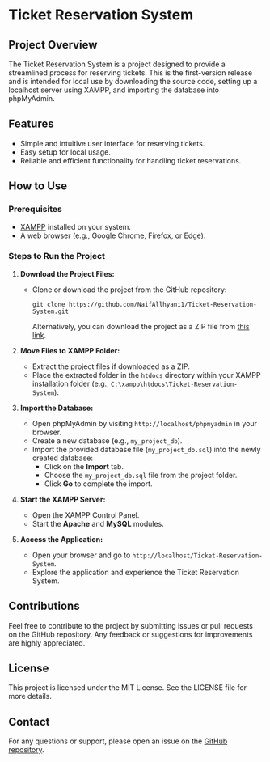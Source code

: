 # Ticket Reservation System

## Project Overview
The Ticket Reservation System is a project designed to provide a streamlined process for reserving tickets. This is the first-version release and is intended for local use by downloading the source code, setting up a localhost server using XAMPP, and importing the database into phpMyAdmin.

## Features
- Simple and intuitive user interface for reserving tickets.
- Easy setup for local usage.
- Reliable and efficient functionality for handling ticket reservations.

## How to Use

### Prerequisites
- [XAMPP](https://www.apachefriends.org/) installed on your system.
- A web browser (e.g., Google Chrome, Firefox, or Edge).

### Steps to Run the Project

1. **Download the Project Files:**
   - Clone or download the project from the GitHub repository:
     ```
     git clone https://github.com/NaifAllhyani1/Ticket-Reservation-System.git
     ```
     Alternatively, you can download the project as a ZIP file from [this link](https://github.com/NaifAllhyani1/Ticket-Reservation-System/tree/main).

2. **Move Files to XAMPP Folder:**
   - Extract the project files if downloaded as a ZIP.
   - Place the extracted folder in the `htdocs` directory within your XAMPP installation folder (e.g., `C:\xampp\htdocs\Ticket-Reservation-System`).

3. **Import the Database:**
   - Open phpMyAdmin by visiting `http://localhost/phpmyadmin` in your browser.
   - Create a new database (e.g., `my_project_db`).
   - Import the provided database file (`my_project_db.sql`) into the newly created database:
     - Click on the **Import** tab.
     - Choose the `my_project_db.sql` file from the project folder.
     - Click **Go** to complete the import.

4. **Start the XAMPP Server:**
   - Open the XAMPP Control Panel.
   - Start the **Apache** and **MySQL** modules.

5. **Access the Application:**
   - Open your browser and go to `http://localhost/Ticket-Reservation-System`.
   - Explore the application and experience the Ticket Reservation System.

## Contributions
Feel free to contribute to the project by submitting issues or pull requests on the GitHub repository. Any feedback or suggestions for improvements are highly appreciated.

## License
This project is licensed under the MIT License. See the LICENSE file for more details.

## Contact
For any questions or support, please open an issue on the [GitHub repository](https://github.com/NaifAllhyani1/Ticket-Reservation-System/issues).

